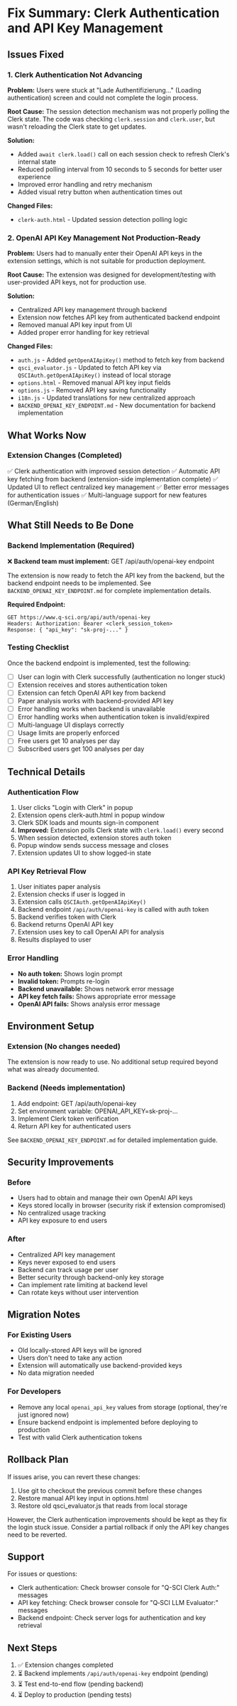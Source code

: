 # Fix Summary: Clerk Authentication and API Key Management

## Issues Fixed

### 1. Clerk Authentication Not Advancing
**Problem:** Users were stuck at "Lade Authentifizierung..." (Loading authentication) screen and could not complete the login process.

**Root Cause:** The session detection mechanism was not properly polling the Clerk state. The code was checking `clerk.session` and `clerk.user`, but wasn't reloading the Clerk state to get updates.

**Solution:**
- Added `await clerk.load()` call on each session check to refresh Clerk's internal state
- Reduced polling interval from 10 seconds to 5 seconds for better user experience
- Improved error handling and retry mechanism
- Added visual retry button when authentication times out

**Changed Files:**
- `clerk-auth.html` - Updated session detection polling logic

### 2. OpenAI API Key Management Not Production-Ready
**Problem:** Users had to manually enter their OpenAI API keys in the extension settings, which is not suitable for production deployment.

**Root Cause:** The extension was designed for development/testing with user-provided API keys, not for production use.

**Solution:**
- Centralized API key management through backend
- Extension now fetches API key from authenticated backend endpoint
- Removed manual API key input from UI
- Added proper error handling for key retrieval

**Changed Files:**
- `auth.js` - Added `getOpenAIApiKey()` method to fetch key from backend
- `qsci_evaluator.js` - Updated to fetch API key via `QSCIAuth.getOpenAIApiKey()` instead of local storage
- `options.html` - Removed manual API key input fields
- `options.js` - Removed API key saving functionality
- `i18n.js` - Updated translations for new centralized approach
- `BACKEND_OPENAI_KEY_ENDPOINT.md` - New documentation for backend implementation

## What Works Now

### Extension Changes (Completed)
✅ Clerk authentication with improved session detection
✅ Automatic API key fetching from backend (extension-side implementation complete)
✅ Updated UI to reflect centralized key management
✅ Better error messages for authentication issues
✅ Multi-language support for new features (German/English)

## What Still Needs to Be Done

### Backend Implementation (Required)
❌ **Backend team must implement:** GET /api/auth/openai-key endpoint

The extension is now ready to fetch the API key from the backend, but the backend endpoint needs to be implemented. See `BACKEND_OPENAI_KEY_ENDPOINT.md` for complete implementation details.

**Required Endpoint:**
```
GET https://www.q-sci.org/api/auth/openai-key
Headers: Authorization: Bearer <clerk_session_token>
Response: { "api_key": "sk-proj-..." }
```

### Testing Checklist

Once the backend endpoint is implemented, test the following:

- [ ] User can login with Clerk successfully (authentication no longer stuck)
- [ ] Extension receives and stores authentication token
- [ ] Extension can fetch OpenAI API key from backend
- [ ] Paper analysis works with backend-provided API key
- [ ] Error handling works when backend is unavailable
- [ ] Error handling works when authentication token is invalid/expired
- [ ] Multi-language UI displays correctly
- [ ] Usage limits are properly enforced
- [ ] Free users get 10 analyses per day
- [ ] Subscribed users get 100 analyses per day

## Technical Details

### Authentication Flow
1. User clicks "Login with Clerk" in popup
2. Extension opens clerk-auth.html in popup window
3. Clerk SDK loads and mounts sign-in component
4. **Improved:** Extension polls Clerk state with `clerk.load()` every second
5. When session detected, extension stores auth token
6. Popup window sends success message and closes
7. Extension updates UI to show logged-in state

### API Key Retrieval Flow
1. User initiates paper analysis
2. Extension checks if user is logged in
3. Extension calls `QSCIAuth.getOpenAIApiKey()`
4. Backend endpoint `/api/auth/openai-key` is called with auth token
5. Backend verifies token with Clerk
6. Backend returns OpenAI API key
7. Extension uses key to call OpenAI API for analysis
8. Results displayed to user

### Error Handling
- **No auth token:** Shows login prompt
- **Invalid token:** Prompts re-login
- **Backend unavailable:** Shows network error message
- **API key fetch fails:** Shows appropriate error message
- **OpenAI API fails:** Shows analysis error message

## Environment Setup

### Extension (No changes needed)
The extension is now ready to use. No additional setup required beyond what was already documented.

### Backend (Needs implementation)
1. Add endpoint: GET /api/auth/openai-key
2. Set environment variable: OPENAI_API_KEY=sk-proj-...
3. Implement Clerk token verification
4. Return API key for authenticated users

See `BACKEND_OPENAI_KEY_ENDPOINT.md` for detailed implementation guide.

## Security Improvements

### Before
- Users had to obtain and manage their own OpenAI API keys
- Keys stored locally in browser (security risk if extension compromised)
- No centralized usage tracking
- API key exposure to end users

### After
- Centralized API key management
- Keys never exposed to end users
- Backend can track usage per user
- Better security through backend-only key storage
- Can implement rate limiting at backend level
- Can rotate keys without user intervention

## Migration Notes

### For Existing Users
- Old locally-stored API keys will be ignored
- Users don't need to take any action
- Extension will automatically use backend-provided keys
- No data migration needed

### For Developers
- Remove any local `openai_api_key` values from storage (optional, they're just ignored now)
- Ensure backend endpoint is implemented before deploying to production
- Test with valid Clerk authentication tokens

## Rollback Plan

If issues arise, you can revert these changes:
1. Use git to checkout the previous commit before these changes
2. Restore manual API key input in options.html
3. Restore old qsci_evaluator.js that reads from local storage

However, the Clerk authentication improvements should be kept as they fix the login stuck issue. Consider a partial rollback if only the API key changes need to be reverted.

## Support

For issues or questions:
- Clerk authentication: Check browser console for "Q-SCI Clerk Auth:" messages
- API key fetching: Check browser console for "Q‑SCI LLM Evaluator:" messages
- Backend endpoint: Check server logs for authentication and key retrieval

## Next Steps

1. ✅ Extension changes completed
2. ⏳ Backend implements `/api/auth/openai-key` endpoint (pending)
3. ⏳ Test end-to-end flow (pending backend)
4. ⏳ Deploy to production (pending tests)
